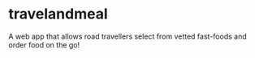 # travelandmeal
A web app that allows road travellers select from vetted fast-foods and order food on the go!

